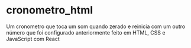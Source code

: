 # cronometro_html
Um cronometro que toca um som quando zerado e reinicia com um outro número que foi configurado anteriormente feito em HTML, CSS e JavaScript com React
